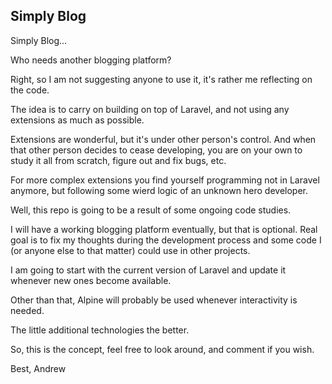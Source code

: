 ## Simply Blog

Simply Blog...

Who needs another blogging platform?

Right, so I am not suggesting anyone to use it, it's rather me reflecting on the code.

The idea is to carry on building on top of Laravel, and not using any extensions as much as possible.

Extensions are wonderful, but it's under other person's control. And when that other person decides to cease developing, you are on your own to study it all from scratch, figure out and fix bugs, etc.

For more complex extensions you find yourself programming not in Laravel anymore, but following some wierd logic of an unknown hero developer.

Well, this repo is going to be a result of some ongoing code studies.

I will have a working blogging platform eventually, but that is optional. Real goal is to fix my thoughts during the development process and some code I (or anyone else to that matter) could use in other projects.

I am going to start with the current version of Laravel and update it whenever new ones become available.

Other than that, Alpine will probably be used whenever interactivity is needed.

The little additional technologies the better.

So, this is the concept, feel free to look around, and comment if you wish.

Best,
Andrew
